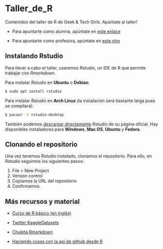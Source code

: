 # Taller_de_R
Contenidos del taller de R de Geek &amp; Tech Girls. Apúntate al taller!

* Para apuntarte como alumna, apúntate en [este enlace](https://goo.gl/DtbwvW)

* Para apuntarte como profesora, apúntate en [este otro](https://goo.gl/g2ihgj)

## Instalando Rstudio
Para llevar a cabo el taller, usaremos _Rstudio_, un IDE de R que permite trabajar con _Rmarkdown_. 

Para instalar _Rstudio_ en __Ubuntu__ o __Debian__:

```bash
$ sudo apt install rstudio
```

Para instalar _Rstudio_ en __Arch Linux__ (la instalación será bastante larga pues se compilará):

```bash
$ pacaur -S rstudio-desktop
```

También podemos [descargar directamente](https://www.rstudio.com/products/rstudio/download/) _Rstudio_ de su página oficial. Hay disponibles instaladores para __Windows__, __Mac OS__, __Ubuntu__ y __Fedora__.

## Clonando el repositorio
Una vez tenemos _Rstudio_ instalado, clonamos el repositorio. Para ello, en _Rstudio_ seguimos los siguientes pasos:

1. File > New Project
2. Version control
3. Copiamos la URL del repositorio
4. Confirmamos.

## Más recursos y material

* [Curso de R básico (en inglés)](https://www.datacamp.com/courses/free-introduction-to-r)

* [Twitter KaggleDatasets](https://twitter.com/KaggleDatasets)

* [Chuleta Rmarkdown](https://www.rstudio.com/wp-content/uploads/2015/02/rmarkdown-cheatsheet.pdf)

* [Haciendo cosas con la api de github desde R](https://elbauldelprogramador.com/githubmininglanguages/)
